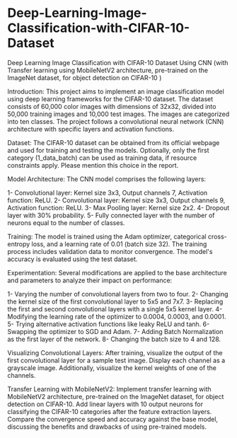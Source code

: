 # Deep-Learning-Image-Classification-with-CIFAR-10-Dataset

Deep Learning Image Classification with CIFAR-10 Dataset Using CNN (with Transfer learning using MobileNetV2 architecture, pre-trained on the ImageNet dataset, for object detection on CIFAR-10 )

Introduction:
This project aims to implement an image classification model using deep learning frameworks for the CIFAR-10 dataset. The dataset consists of 60,000 color images with dimensions of 32x32, divided into 50,000 training images and 10,000 test images. The images are categorized into ten classes. The project follows a convolutional neural network (CNN) architecture with specific layers and activation functions.

Dataset:
The CIFAR-10 dataset can be obtained from its official webpage and used for training and testing the models. Optionally, only the first category (1_data_batch) can be used as training data, if resource constraints apply. Please mention this choice in the report.

Model Architecture:
The CNN model comprises the following layers:

1- Convolutional layer: Kernel size 3x3, Output channels 7, Activation function: ReLU.
2- Convolutional layer: Kernel size 3x3, Output channels 9, Activation function: ReLU.
3- Max Pooling layer: Kernel size 2x2.
4- Dropout layer with 30% probability.
5- Fully connected layer with the number of neurons equal to the number of classes.

Training:
The model is trained using the Adam optimizer, categorical cross-entropy loss, and a learning rate of 0.01 (batch size 32). The training process includes validation data to monitor convergence. The model's accuracy is evaluated using the test dataset.

Experimentation:
Several modifications are applied to the base architecture and parameters to analyze their impact on performance:

1- Varying the number of convolutional layers from two to four.
2- Changing the kernel size of the first convolutional layer to 5x5 and 7x7.
3- Replacing the first and second convolutional layers with a single 5x5 kernel layer.
4- Modifying the learning rate of the optimizer to 0.0004, 0.0003, and 0.0001.
5- Trying alternative activation functions like leaky ReLU and tanh.
6- Swapping the optimizer to SGD and Adam.
7- Adding Batch Normalization as the first layer of the network.
8- Changing the batch size to 4 and 128.

Visualizing Convolutional Layers:
After training, visualize the output of the first convolutional layer for a sample test image. Display each channel as a grayscale image. Additionally, visualize the kernel weights of one of the channels.

Transfer Learning with MobileNetV2:
Implement transfer learning with MobileNetV2 architecture, pre-trained on the ImageNet dataset, for object detection on CIFAR-10. Add linear layers with 10 output neurons for classifying the CIFAR-10 categories after the feature extraction layers. Compare the convergence speed and accuracy against the base model, discussing the benefits and drawbacks of using pre-trained models.
